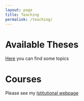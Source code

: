 ```yaml
---
layout: page
title: Teaching
permalink: /teaching/
---
```


# Available Theses
[Here](https://docs.google.com/document/d/1pVmz_EDe3jqoWOdTANTmmjBvxHhV8QYLLQlY18cmVlY/edit?usp=sharing) you can find some topics

# Courses
Please see my [Istitutional webpage](https://www.unibo.it/sitoweb/s.ferretti)

